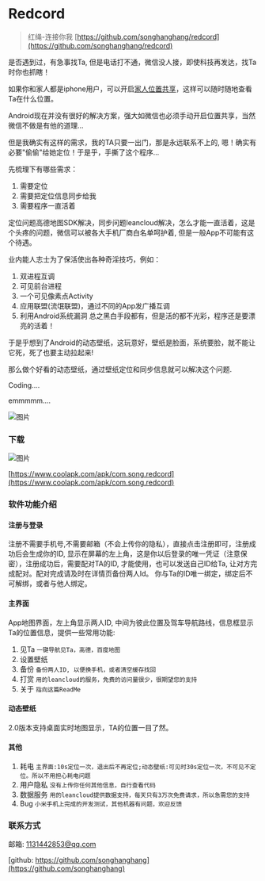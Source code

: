 # Redcord
>红绳-连接你我
[https://github.com/songhanghang/redcord](https://github.com/songhanghang/redcord)

是否遇到过，有急事找Ta, 但是电话打不通，微信没人接，即使科技再发达，找Ta时你也抓瞎！

如果你和家人都是iphone用户，可以开启[家人位置共享](https://support.apple.com/zh-cn/HT201087)，这样可以随时随地查看Ta在什么位置。

Android现在并没有很好的解决方案，强大如微信也必须手动开启位置共享，当然微信不做是有他的道理...

但是我确实有这样的需求，我的TA只要一出门，那是永远联系不上的, 嗯！确实有必要"偷偷"给她定位！于是乎，手撕了这个程序...

先梳理下有哪些需求：
1. 需要定位
2. 需要把定位信息同步给我
3. 需要程序一直活着

定位问题高德地图SDK解决，同步问题leancloud解决，怎么才能一直活着，这是个头疼的问题，微信可以被各大手机厂商白名单呵护着, 但是一般App不可能有这个待遇。

业内能人志士为了保活使出各种奇淫技巧，例如：
1. 双进程互调
2. 可见前台进程
3. 一个可见像素点Activity
4. 应用联盟(流氓联盟)，通过不同的App发广播互调
5. 利用Android系统漏洞
总之黑白手段都有，但是活的都不光彩，程序还是要漂亮的活着！

于是乎想到了Android的动态壁纸，这玩意好，壁纸是脸面，系统要脸，就不能让它死，死了也要主动拉起来!

那么做个好看的动态壁纸，通过壁纸定位和同步信息就可以解决这个问题.

Coding....

emmmmm....

![图片](https://wx2.sinaimg.cn/mw690/006292TQly1gb59mnxaezg30go09enm1.gif)

### 下载
![图片](https://wx4.sinaimg.cn/mw690/006292TQly1g3ac6bxnz9j30440440b9.jpg)

[https://www.coolapk.com/apk/com.song.redcord](https://www.coolapk.com/apk/com.song.redcord)

### 软件功能介绍

#### 注册与登录
注册不需要手机号,不需要邮箱（不会上传你的隐私），直接点击注册即可，注册成功后会生成你的ID, 显示在屏幕的左上角，这是你以后登录的唯一凭证（注意保密），注册成功后，需要配对TA的ID, 才能使用，也可以发送自己ID给Ta, 让对方完成配对。配对完成请及时在详情页备份两人Id。
你与Ta的ID唯一绑定，绑定后不可解绑，或者与他人绑定。

#### 主界面

App地图界面，左上角显示两人ID, 中间为彼此位置及驾车导航路线，信息框显示Ta的位置信息，提供一些常用功能:
1. 见Ta       `一键导航见Ta，高德，百度地图`
2. 设置壁纸
3. 备份       `备份两人ID, 以便换手机，或者清空缓存找回`
4. 打赏       `用的leancloud的服务，免费的访问量很少，很期望您的支持`
5. 关于       `指向这篇ReadMe`

#### 动态壁纸

2.0版本支持桌面实时地图显示，TA的位置一目了然。


#### 其他
1. 耗电   ` 主界面:10s定位一次，退出后不再定位;动态壁纸:可见时30s定位一次，不可见不定位。所以不用担心耗电问题
`
2. 用户隐私 `没有上传你任何其他信息，自行查看代码`
3. 数据服务 `用的leancloud提供数据支持，每天只有3万次免费请求，所以急需您的支持`
4. Bug `小米手机上完成的开发测试，其他机器有问题，欢迎反馈`

### 联系方式
 

 邮箱: 1131442853@qq.com

[github: https://github.com/songhanghang](https://github.com/songhanghang)


